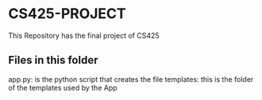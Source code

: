 # CS425-PROJECT
This Repository has the final project of CS425

## Files in this folder
app.py: is the python script that creates the file
templates: this is the folder of the templates used by the App

